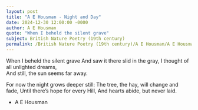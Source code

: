 ```yaml
---
layout: post
title: "A E Housman - Night and Day"
date: 2024-12-30 12:00:00 -0000
author: A E Housman
quote: "When I beheld the silent grave"
subject: British Nature Poetry (19th century)
permalink: /British Nature Poetry (19th century)/A E Housman/A E Housman - Night and Day
---
```


When I beheld the silent grave
And saw it there slid in the gray,
I thought of all unlighted dreams,  
And still, the sun seems far away.

For now the night grows deeper still:
The tree, the hay, will change and fade,
Until there’s hope for every Hill,
And hearts abide, but never laid.

- A E Housman
